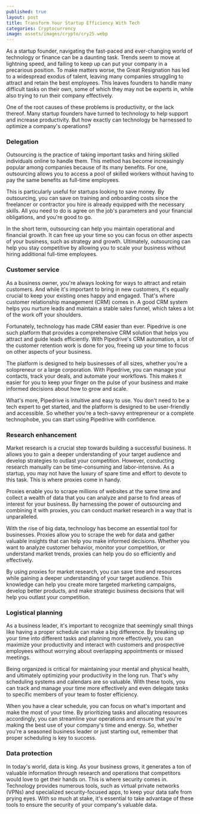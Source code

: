```yaml
---
published: true
layout: post
title: Transform Your Startup Efficiency With Tech
categories: Cryptocurrency
image: assets/images/crypto/cry25.webp
---
```


As a startup founder, navigating the fast-paced and ever-changing world of technology or finance can be a daunting task. Trends seem to move at lightning speed, and failing to keep up can put your company in a precarious position. To make matters worse, the Great Resignation has led to a widespread exodus of talent, leaving many companies struggling to attract and retain the best employees. This leaves founders to handle many difficult tasks on their own, some of which they may not be experts in, while also trying to run their company effectively.

One of the root causes of these problems is productivity, or the lack thereof. Many startup founders have turned to technology to help support and increase productivity. But how exactly can technology be harnessed to optimize a company's operations?

### Delegation
Outsourcing is the practice of taking important tasks and hiring skilled individuals online to handle them. This method has become increasingly popular among companies because of its many benefits. For one, outsourcing allows you to access a pool of skilled workers without having to pay the same benefits as full-time employees.

This is particularly useful for startups looking to save money. By outsourcing, you can save on training and onboarding costs since the freelancer or contractor you hire is already equipped with the necessary skills. All you need to do is agree on the job's parameters and your financial obligations, and you're good to go.

In the short term, outsourcing can help you maintain operational and financial growth. It can free up your time so you can focus on other aspects of your business, such as strategy and growth. Ultimately, outsourcing can help you stay competitive by allowing you to scale your business without hiring additional full-time employees.

### Customer service
As a business owner, you're always looking for ways to attract and retain customers. And while it's important to bring in new customers, it's equally crucial to keep your existing ones happy and engaged. That's where customer relationship management (CRM) comes in. A good CRM system helps you nurture leads and maintain a stable sales funnel, which takes a lot of the work off your shoulders.

Fortunately, technology has made CRM easier than ever. Pipedrive is one such platform that provides a comprehensive CRM solution that helps you attract and guide leads efficiently. With Pipedrive's CRM automation, a lot of the customer retention work is done for you, freeing up your time to focus on other aspects of your business.

The platform is designed to help businesses of all sizes, whether you're a solopreneur or a large corporation. With Pipedrive, you can manage your contacts, track your deals, and automate your workflows. This makes it easier for you to keep your finger on the pulse of your business and make informed decisions about how to grow and scale.

What's more, Pipedrive is intuitive and easy to use. You don't need to be a tech expert to get started, and the platform is designed to be user-friendly and accessible. So whether you're a tech-savvy entrepreneur or a complete technophobe, you can start using Pipedrive with confidence.

### Research enhancement
Market research is a crucial step towards building a successful business. It allows you to gain a deeper understanding of your target audience and develop strategies to outlast your competition. However, conducting research manually can be time-consuming and labor-intensive. As a startup, you may not have the luxury of spare time and effort to devote to this task. This is where proxies come in handy.

Proxies enable you to scrape millions of websites at the same time and collect a wealth of data that you can analyze and parse to find areas of interest for your business. By harnessing the power of outsourcing and combining it with proxies, you can conduct market research in a way that is unparalleled.

With the rise of big data, technology has become an essential tool for businesses. Proxies allow you to scrape the web for data and gather valuable insights that can help you make informed decisions. Whether you want to analyze customer behavior, monitor your competition, or understand market trends, proxies can help you do so efficiently and effectively.

By using proxies for market research, you can save time and resources while gaining a deeper understanding of your target audience. This knowledge can help you create more targeted marketing campaigns, develop better products, and make strategic business decisions that will help you outlast your competition.

### Logistical planning
As a business leader, it's important to recognize that seemingly small things like having a proper schedule can make a big difference. By breaking up your time into different tasks and planning more effectively, you can maximize your productivity and interact with customers and prospective employees without worrying about overlapping appointments or missed meetings.

Being organized is critical for maintaining your mental and physical health, and ultimately optimizing your productivity in the long run. That's why scheduling systems and calendars are so valuable. With these tools, you can track and manage your time more effectively and even delegate tasks to specific members of your team to foster efficiency.

When you have a clear schedule, you can focus on what's important and make the most of your time. By prioritizing tasks and allocating resources accordingly, you can streamline your operations and ensure that you're making the best use of your company's time and energy. So, whether you're a seasoned business leader or just starting out, remember that proper scheduling is key to success.

### Data protection
In today's world, data is king. As your business grows, it generates a ton of valuable information through research and operations that competitors would love to get their hands on. This is where security comes in. Technology provides numerous tools, such as virtual private networks (VPNs) and specialized security-focused apps, to keep your data safe from prying eyes. With so much at stake, it's essential to take advantage of these tools to ensure the security of your company's valuable data.
